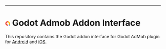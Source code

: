 
---
# ![](icon.png?raw=true) Godot Admob Addon Interface

This repository contains the Godot addon interface for Godot AdMob plugin for [Android](https://github.com/cengiz-pz/godot-android-admob-plugin) and [iOS](https://github.com/cengiz-pz/godot-ios-admob-plugin).
